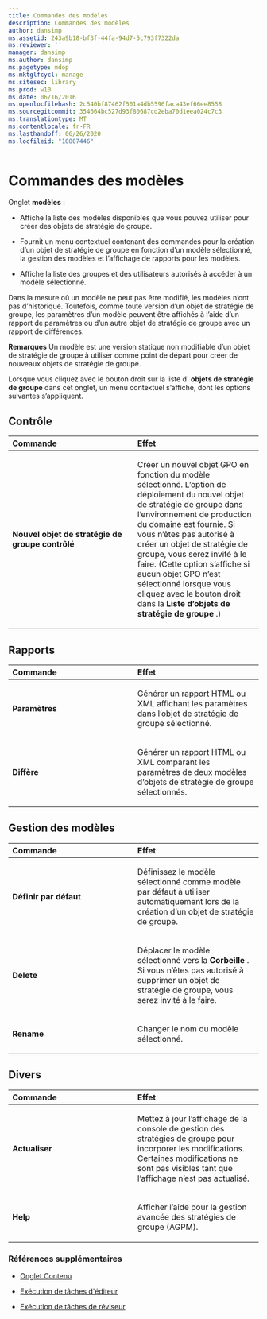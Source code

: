 ```yaml
---
title: Commandes des modèles
description: Commandes des modèles
author: dansimp
ms.assetid: 243a9b18-bf3f-44fa-94d7-5c793f7322da
ms.reviewer: ''
manager: dansimp
ms.author: dansimp
ms.pagetype: mdop
ms.mktglfcycl: manage
ms.sitesec: library
ms.prod: w10
ms.date: 06/16/2016
ms.openlocfilehash: 2c540bf87462f501a4db5596faca43ef66ee8558
ms.sourcegitcommit: 354664bc527d93f80687cd2eba70d1eea024c7c3
ms.translationtype: MT
ms.contentlocale: fr-FR
ms.lasthandoff: 06/26/2020
ms.locfileid: "10807446"
---
```

# Commandes des modèles


Onglet **modèles** :

-   Affiche la liste des modèles disponibles que vous pouvez utiliser pour créer des objets de stratégie de groupe.

-   Fournit un menu contextuel contenant des commandes pour la création d’un objet de stratégie de groupe en fonction d’un modèle sélectionné, la gestion des modèles et l’affichage de rapports pour les modèles.

-   Affiche la liste des groupes et des utilisateurs autorisés à accéder à un modèle sélectionné.

Dans la mesure où un modèle ne peut pas être modifié, les modèles n’ont pas d’historique. Toutefois, comme toute version d’un objet de stratégie de groupe, les paramètres d’un modèle peuvent être affichés à l’aide d’un rapport de paramètres ou d’un autre objet de stratégie de groupe avec un rapport de différences.

**Remarques**  Un modèle est une version statique non modifiable d’un objet de stratégie de groupe à utiliser comme point de départ pour créer de nouveaux objets de stratégie de groupe.

 

Lorsque vous cliquez avec le bouton droit sur la liste d' **objets de stratégie de groupe** dans cet onglet, un menu contextuel s’affiche, dont les options suivantes s’appliquent.

## Contrôle


<table>
<colgroup>
<col width="50%" />
<col width="50%" />
</colgroup>
<thead>
<tr class="header">
<th align="left">Commande</th>
<th align="left">Effet</th>
</tr>
</thead>
<tbody>
<tr class="odd">
<td align="left"><p><strong>Nouvel objet de stratégie de groupe contrôlé</strong></p></td>
<td align="left"><p>Créer un nouvel objet GPO en fonction du modèle sélectionné. L’option de déploiement du nouvel objet de stratégie de groupe dans l’environnement de production du domaine est fournie. Si vous n’êtes pas autorisé à créer un objet de stratégie de groupe, vous serez invité à le faire. (Cette option s’affiche si aucun objet GPO n’est sélectionné lorsque vous cliquez avec le bouton droit dans la <strong> Liste d’objets de stratégie de groupe </strong> .)</p></td>
</tr>
</tbody>
</table>

 

## Rapports


<table>
<colgroup>
<col width="50%" />
<col width="50%" />
</colgroup>
<thead>
<tr class="header">
<th align="left">Commande</th>
<th align="left">Effet</th>
</tr>
</thead>
<tbody>
<tr class="odd">
<td align="left"><p><strong>Paramètres</strong></p></td>
<td align="left"><p>Générer un rapport HTML ou XML affichant les paramètres dans l’objet de stratégie de groupe sélectionné.</p></td>
</tr>
<tr class="even">
<td align="left"><p><strong>Diffère</strong></p></td>
<td align="left"><p>Générer un rapport HTML ou XML comparant les paramètres de deux modèles d’objets de stratégie de groupe sélectionnés.</p></td>
</tr>
</tbody>
</table>

 

## Gestion des modèles


<table>
<colgroup>
<col width="50%" />
<col width="50%" />
</colgroup>
<thead>
<tr class="header">
<th align="left">Commande</th>
<th align="left">Effet</th>
</tr>
</thead>
<tbody>
<tr class="odd">
<td align="left"><p><strong>Définir par défaut</strong></p></td>
<td align="left"><p>Définissez le modèle sélectionné comme modèle par défaut à utiliser automatiquement lors de la création d’un objet de stratégie de groupe.</p></td>
</tr>
<tr class="even">
<td align="left"><p><strong>Delete</strong></p></td>
<td align="left"><p>Déplacer le modèle sélectionné vers la <strong> Corbeille </strong> . Si vous n’êtes pas autorisé à supprimer un objet de stratégie de groupe, vous serez invité à le faire.</p></td>
</tr>
<tr class="odd">
<td align="left"><p><strong>Rename</strong></p></td>
<td align="left"><p>Changer le nom du modèle sélectionné.</p></td>
</tr>
</tbody>
</table>

 

## Divers


<table>
<colgroup>
<col width="50%" />
<col width="50%" />
</colgroup>
<thead>
<tr class="header">
<th align="left">Commande</th>
<th align="left">Effet</th>
</tr>
</thead>
<tbody>
<tr class="odd">
<td align="left"><p><strong>Actualiser</strong></p></td>
<td align="left"><p>Mettez à jour l’affichage de la console de gestion des stratégies de groupe pour incorporer les modifications. Certaines modifications ne sont pas visibles tant que l’affichage n’est pas actualisé.</p></td>
</tr>
<tr class="even">
<td align="left"><p><strong>Help</strong></p></td>
<td align="left"><p>Afficher l’aide pour la gestion avancée des stratégies de groupe (AGPM).</p></td>
</tr>
</tbody>
</table>

 

### Références supplémentaires

-   [Onglet Contenu](contents-tab-agpm40.md)

-   [Exécution de tâches d'éditeur](performing-editor-tasks-agpm40.md)

-   [Exécution de tâches de réviseur](performing-reviewer-tasks-agpm40.md)

 

 





